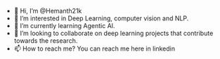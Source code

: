 - 👋 Hi, I’m @Hemanth21k
- 👀 I’m interested in Deep Learning, computer vision and NLP.
- 🌱 I’m currently learning Agentic AI.
- 💞️ I’m looking to collaborate on deep learning projects that contribute towards the research.
- 📫 How to reach me? You can reach me here in linkedin [](https://www.linkedin.com/in/hemanth21k/)

